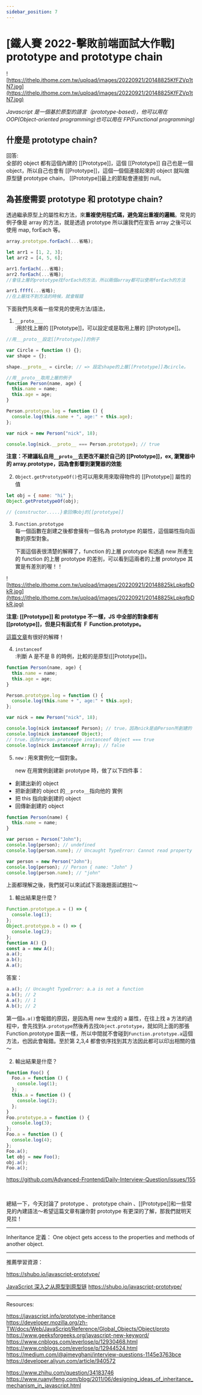 ```yaml
---
sidebar_position: 7
---
```


# [鐵人賽 2022-擊敗前端面試大作戰] prototype and prototype chain

![https://ithelp.ithome.com.tw/upload/images/20220921/20148825KfFZVp1tN7.jpg](https://ithelp.ithome.com.tw/upload/images/20220921/20148825KfFZVp1tN7.jpg)

_Javascript 是一個基於原型的語言（prototype-based)，他可以用在 OOP(Object-oriented programming)也可以用在 FP(Functional programming)_

## 什麼是 prototype chain?

回答:  
全部的 object 都有這個內建的 [[Prototype]]，這個 [[Prototype]] 自己也是一個 object，所以自己也會有 [[Prototype]]，這個一個個連接起來的 object 就叫做 原型鏈 prototype chain， [[Prototype]]最上的節點會連接到 null。

## 為甚麼需要 prototype 和 prototype chain?

透過繼承原型上的屬性和方法，來**重複使用程式碼，避免寫出重複的邏輯**。常見的例子像是 array 的方法，就是透過 prototype 所以讓我們在宣告 array 之後可以使用 map, forEach 等。

```js
array.prototype.forEach(...省略);

let arr1 = [1, 2, 3];
let arr2 = [4, 5, 6];

arr1.forEach(...省略);
arr2.forEach(...省略);
//會往上層的prototype找forEach的方法，所以兩個array都可以使用forEach的方法

arr1.ffff(...省略);
//在上層找不到方法的時候，就會報錯
```

下面我們先來看一些常見的使用方法/語法，

1. `__proto＿＿`  
   :用於找上層的 [[Prototype]]，可以設定或是取用上層的 [[Prototype]]。

```js
//用＿_proto__設定[[Prototype]]的例子

var Circle = function () {};
var shape = {};

shape.__proto__ = circle; // => 設定shape的上層[[Prototype]]為circle。

//用__proto__取用上層的例子
function Person(name, age) {
  this.name = name;
  this.age = age;
}

Person.prototype.log = function () {
  console.log(this.name + ", age:" + this.age);
};

var nick = new Person("nick", 18);

console.log(nick.__proto__ === Person.prototype); // true
```

**注意：不建議私自用`__proto__`去更改不屬於自己的 [[Prototype]]，ex, 瀏覽器中的 array.prototype，因為會影響到瀏覽器的效能**

2. `Object.getPrototypeOf()`也可以用來用來取得物件的 [[Prototype]] 屬性的值

```js
let obj = { name: "hi" };
Object.getPrototypeOf(obj);

// {constructor.....}會回傳obj的[[prototype]]
```

3. `Function.prototype`  
   每一個函數在創建之後都會擁有一個名為 prototype 的屬性，這個屬性指向函數的原型對象。

   下面這個表很清楚的解釋了，function 的上層 prototype 和透過 new 所產生的 function 的上層 prototype 的差別，可以看到這兩者的上層 prototype 其實是有差別的喔！！

![https://ithelp.ithome.com.tw/upload/images/20220921/20148825kLpkqfbDkR.jpg](https://ithelp.ithome.com.tw/upload/images/20220921/20148825kLpkqfbDkR.jpg)

**注意: [[Prototype]] 和 prototype 不一樣，JS 中全部的對象都有[[prototype]]，但是只有函式有 Ｆ Function.prototype。**

[這篇文章](https://www.zhihu.com/question/34183746)有很好的解釋！

4. `instanceof`  
   :判斷 A 是不是 B 的時例，比較的是原型([[Prototype]])。

```js
function Person(name, age) {
  this.name = name;
  this.age = age;
}

Person.prototype.log = function () {
  console.log(this.name + ", age:" + this.age);
};

var nick = new Person("nick", 18);

console.log(nick instanceof Person); // true，因為nick是由Person所創建的
console.log(nick instanceof Object);
// true，因為Person.prototype instanceof Object === true
console.log(nick instanceof Array); // false
```

5. `new`
   : 用來實例化一個對象。

   new 在用實例創建新 prototype 時，做了以下四件事：

- 創建出新的 object
- 把新創建的 object 的`__proto__`指向他的 實例
- 把 this 指向新創建的 object
- 回傳新創建的 object

```js
function Person(name) {
  this.name = name;
}

var person = Person("John");
console.log(person); // undefined
console.log(person.name); // Uncaught TypeError: Cannot read property 'name' of undefined

var person = new Person("John");
console.log(person); // Person { name: "John" }
console.log(person.name); // "john"
```

上面都理解之後，我們就可以來試試下面幾題面試題拉～

1. 輸出結果是什麼？

```js
Function.prototype.a = () => {
  console.log(1);
};
Object.prototype.b = () => {
  console.log(2);
};
function A() {}
const a = new A();
a.a();
a.b();
A.a();
```

答案：

```js
a.a(); // Uncaught TypeError: a.a is not a function
a.b(); // 2
A.a(); // 1
A.b(); // 2
```

第一個`a.a()`會報錯的原因，是因為用 new 生成的 a 屬性，在往上找 a 方法的過程中，會先找到`A.prototype`然後再去找`Object.prototype`，就如同上面的那張 Function.prototype 圖表一樣，所以中間就不會碰到`Function.prototype.a`這個方法，也因此會報錯。至於第 2,3,4 都會依序找到其方法因此都可以印出相關的值～

2. 輸出結果是什麼？

```js
function Foo() {
  Foo.a = function () {
    console.log(1);
  };
  this.a = function () {
    console.log(2);
  };
}
Foo.prototype.a = function () {
  console.log(3);
};
Foo.a = function () {
  console.log(4);
};
Foo.a();
let obj = new Foo();
obj.a();
Foo.a();
```

https://github.com/Advanced-Frontend/Daily-Interview-Question/issues/155

&nbsp;

總結一下，今天討論了 prototype 、 prototype chain 、[[Prototype]]和一些常見的內建語法～希望這篇文章有讓你對 prototype 有更深的了解，那我們就明天見拉！

---

Inheritance 定義： One object gets access to the properties and methods of another object.

---

推薦學習資源：

https://shubo.io/javascript-prototype/

[JavaScript 深入之从原型到原型链](https://github.com/mqyqingfeng/Blog/issues/2)
https://shubo.io/javascript-prototype/

---

Resources:

https://javascript.info/prototype-inheritance
https://developer.mozilla.org/zh-TW/docs/Web/JavaScript/Reference/Global_Objects/Object/proto
https://www.geeksforgeeks.org/javascript-new-keyword/
https://www.cnblogs.com/everlose/p/12930468.html
https://www.cnblogs.com/everlose/p/12944524.html
https://medium.com/@ajmeyghani/interview-questions-1145e3763bce
https://developer.aliyun.com/article/940572

https://www.zhihu.com/question/34183746
https://www.ruanyifeng.com/blog/2011/06/designing_ideas_of_inheritance_mechanism_in_javascript.html
